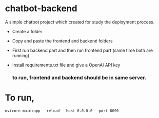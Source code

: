 # chatbot-backend
A simple chatbot project which created for study the deployment process.

- Create a folder
- Copy and paste the frontend and backend folders
- First run backend part and then run frontend part (same time both are running)
- Install requirements.txt file and give a OpenAI API key

  ### to run, frontend and backend should be in same server.

# To run, 
```
uvicorn main:app --reload --host 0.0.0.0 --port 8000


